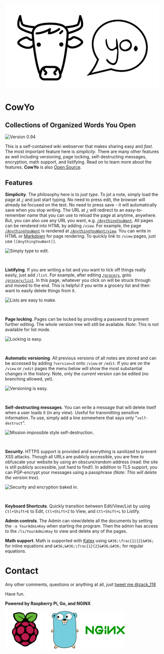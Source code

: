 ![Logo](/static/img/cowyo.png)

# CowYo
## Collections of Organized Words You Open
![Version 0.94](https://img.shields.io/badge/version-0.94-brightgreen.svg)

This is a self-contained wiki webserver that makes sharing easy and _fast_. The most important feature here is *simplicity*. There are many other features as well including versioning, page locking, self-destructing messages, encryption, math support, and listifying. Read on to learn more about the features. **CowYo** is also [Open Source](https://github.com/schollz/cowyo).

## Features
**Simplicity**. The philosophy here is to *just type*. To jot a note, simply load the page at [`/`](/) and just start typing. No need to press edit, the browser will already be focused on the text. No need to press save - it will automatically save when you stop writing. The URL at [`/`](/) will redirect to an easy-to-remember name that you can use to reload the page at anytime, anywhere. But, you can also use any URL you want, e.g. [`/AnythingYouWant`](/AnythingYouWant). All pages can be rendered into HTML by adding `/view`. For example, the page [`/AnythingYouWant`](/AnythingYouWant) is rendered at [`/AnythingYouWant/view`](/AnythingYouWant/view). You can write in HTML or [Markdown](https://daringfireball.net/projects/markdown/) for page rendering. To quickly link to `/view` pages, just use `[[AnythingYouWant]]`.

![Simply type to edit.](https://raw.githubusercontent.com/schollz/cowyo/master/static/img/help1.gif)

<br>

**Listifying**. If you are writing a list and you want to tick off things really easily, just add `/list`. For example, after editing [`/grocery`](/grocery), goto [`/grocery/list`](/grocery/list). In this page, whatever you click on will be struck through and moved to the end. This is helpful if you write a grocery list and then want to easily delete things from it.

![Lists are easy to make.](https://raw.githubusercontent.com/schollz/cowyo/master/static/img/help2.gif)

<br>

**Page locking**. Pages can be locked by providing a password to prevent further editing. The whole version tree will still be available. _Note_: This is not available for list mode.

![Locking is easy.](https://raw.githubusercontent.com/schollz/cowyo/master/static/img/help3.gif)



<br>

**Automatic versioning**. All previous versions of all notes are stored and can be accessed by adding `?version=X` onto `/view` or `/edit`. If you are on the `/view` or `/edit` pages the menu below will show the most substantial changes in the history. Note, only the _current_ version can be edited (no branching allowed, yet).

![Versioning is easy.](https://raw.githubusercontent.com/schollz/cowyo/master/static/img/help4.gif)

<br>

**Self-destructing messages**. You can write a message that will delete itself when a user loads it (in any view). Useful for transmitting sensitive information. To use, simply add a line somewhere that says only "`self-destruct`".

![Mission impossible style self-destruction.](https://raw.githubusercontent.com/schollz/cowyo/master/static/img/help5.gif)

<br>

**Security**. HTTPS support is provided and everything is sanitized to prevent XSS attacks. Though all URLs are publicly accessible, you are free to obfuscate your website by using an obscure/random address (read: the site is still publicly accessible, just hard to find!). In addition to TLS support, you can PGP-encrypt your messages using a passphrase (_Note: This will delete the version tree_).

![Security and encryption baked in.](https://raw.githubusercontent.com/schollz/cowyo/master/static/img/help6.gif)

<br>

**Keyboard Shortcuts**. Quickly transition between Edit/View/List by using `Ctl+Shift+E` to Edit, `Ctl+Shift+Z` to View, and `Ctl+Shift+L` to Listify.

**Admin controls**. The Admin can view/delete all the documents by setting the `-a YourAdminKey` when starting the program. Then the admin has access to the `/ls/YourAdminKey` to view and delete any of the pages.

**Math support**. Math is supported with [Katex](https://github.com/Khan/KaTeX) using `&#36;\frac{1}{2}&#36;` for inline equations and `&#36;&#36;\frac{1}{2}&#36;&#36;` for regular equations.


# Contact
Any other comments, questions or anything at all, just <a href="https://twitter.com/intent/tweet?screen_name=zack_118" class="twitter-mention-button" data-related="zack_118">tweet me @zack_118</a>

Have fun.

**Powered by Raspberry Pi, Go, and NGINX**

![Raspberry Pi](/static/img/raspberrypi.png) ![Go Mascot](/static/img/gomascot.png) ![Nginx](/static/img/nginx.png)
